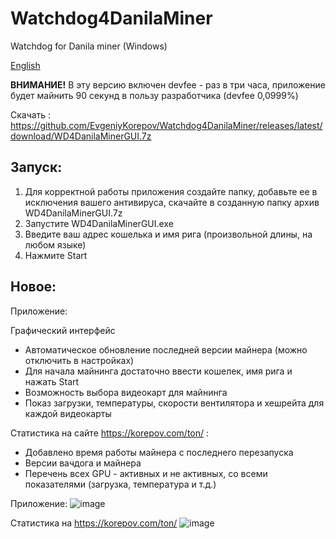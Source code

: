 # Watchdog4DanilaMiner
Watchdog for Danila miner (Windows)

[English](https://github.com/EvgeniyKorepov/Watchdog4DanilaMiner/blob/main/README_EN.md)

**ВНИМАНИЕ!** В эту версию включен devfee - раз в три часа, приложение будет майнить 90 секунд в пользу разработчика (devfee 0,0999%)

Скачать : https://github.com/EvgeniyKorepov/Watchdog4DanilaMiner/releases/latest/download/WD4DanilaMinerGUI.7z

## Запуск:
1. Для корректной работы приложения создайте папку, добавьте ее в исключения вашего антивируса, скачайте в созданную папку архив WD4DanilaMinerGUI.7z
2. Запустите WD4DanilaMinerGUI.exe
3. Введите ваш адрес кошелька и имя рига (произвольной длины, на любом языке)
4. Нажмите Start

## Новое:
Приложение:

Графический интерфейс
- Автоматическое обновление последней версии майнера (можно отключить в настройках)
- Для начала майнинга достаточно ввести кошелек, имя рига и нажать Start
- Возможность выбора видеокарт для майнинга
- Показ загрузки, температуры, скорости вентилятора и хешрейта для каждой видеокарты

Статистика на сайте https://korepov.com/ton/ :
- Добавлено время работы майнера с последнего перезапуска
- Версии вачдога и майнера
- Перечень всех GPU - активных и не активных, со всеми показателями (загрузка, температура и т.д.)

Приложение:
![image](https://user-images.githubusercontent.com/35364901/147290570-7f886c87-600c-4229-80c6-98dd9c528af0.png)


Статистика на https://korepov.com/ton/
![image](https://user-images.githubusercontent.com/35364901/147290612-9aee11c0-693d-4fa1-902d-0a0a6b5fbbc4.png)







